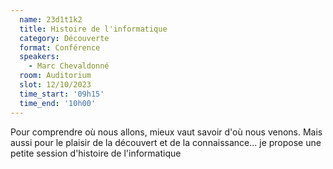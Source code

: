 ```yaml
---
  name: 23d1t1k2
  title: Histoire de l'informatique
  category: Découverte
  format: Conférence
  speakers: 
    - Marc Chevaldonné
  room: Auditorium
  slot: 12/10/2023
  time_start: '09h15'
  time_end: '10h00'
---
```

Pour comprendre où nous allons, mieux vaut savoir d'où nous venons. Mais aussi pour le plaisir de la découvert et de la connaissance... je propose une petite session d'histoire de l'informatique